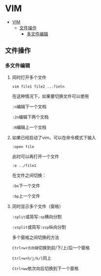 # VIM
<!-- TOC -->

- [VIM](#vim)
    - [文件操作](#文件操作)
        - [多文件编辑](#多文件编辑)

<!-- /TOC -->
## 文件操作

### 多文件编辑

1. 同时打开多个文件

    ``` vim file1 file2 ...fieln ```

    在这种情况下，如果要切换文件可以使用

    ``` :n ```编辑下一个文档

    ``` :2n ```编辑下两个文档

    ``` :N ```编辑上一个文档

2. 如果已经启动了vim，可以在命令模式下输入

    ``` :open file ```

    此时可以再打开一个文件

    ``` :e ../file1 ```

    在文件之间切换：
    
    ``` :bn ```下一个文件

    ``` :bp ```上一个文件

3. 同时显示多个文件（窗格）

    ``` :split ```或简写``` :sp ```横向分割

    ``` :vsplit ```或简写``` :vsp ```纵向分割

    多个窗格之间切换的方法

    ``` Ctrl+w+方向键 ```切换到前/下/上/后一个窗格

    ``` Ctrl+w+h/j/k/l ```同上

    ``` Ctrl+ww ```依次向后切换到下一个窗格
